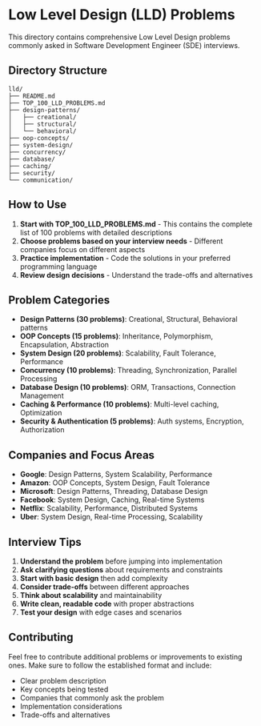 # Low Level Design (LLD) Problems

This directory contains comprehensive Low Level Design problems commonly asked in Software Development Engineer (SDE) interviews.

## Directory Structure

```
lld/
├── README.md
├── TOP_100_LLD_PROBLEMS.md
├── design-patterns/
│   ├── creational/
│   ├── structural/
│   └── behavioral/
├── oop-concepts/
├── system-design/
├── concurrency/
├── database/
├── caching/
├── security/
└── communication/
```

## How to Use

1. **Start with TOP_100_LLD_PROBLEMS.md** - This contains the complete list of 100 problems with detailed descriptions
2. **Choose problems based on your interview needs** - Different companies focus on different aspects
3. **Practice implementation** - Code the solutions in your preferred programming language
4. **Review design decisions** - Understand the trade-offs and alternatives

## Problem Categories

- **Design Patterns (30 problems)**: Creational, Structural, Behavioral patterns
- **OOP Concepts (15 problems)**: Inheritance, Polymorphism, Encapsulation, Abstraction
- **System Design (20 problems)**: Scalability, Fault Tolerance, Performance
- **Concurrency (10 problems)**: Threading, Synchronization, Parallel Processing
- **Database Design (10 problems)**: ORM, Transactions, Connection Management
- **Caching & Performance (10 problems)**: Multi-level caching, Optimization
- **Security & Authentication (5 problems)**: Auth systems, Encryption, Authorization

## Companies and Focus Areas

- **Google**: Design Patterns, System Scalability, Performance
- **Amazon**: OOP Concepts, System Design, Fault Tolerance
- **Microsoft**: Design Patterns, Threading, Database Design
- **Facebook**: System Design, Caching, Real-time Systems
- **Netflix**: Scalability, Performance, Distributed Systems
- **Uber**: System Design, Real-time Processing, Scalability

## Interview Tips

1. **Understand the problem** before jumping into implementation
2. **Ask clarifying questions** about requirements and constraints
3. **Start with basic design** then add complexity
4. **Consider trade-offs** between different approaches
5. **Think about scalability** and maintainability
6. **Write clean, readable code** with proper abstractions
7. **Test your design** with edge cases and scenarios

## Contributing

Feel free to contribute additional problems or improvements to existing ones. Make sure to follow the established format and include:
- Clear problem description
- Key concepts being tested
- Companies that commonly ask the problem
- Implementation considerations
- Trade-offs and alternatives
